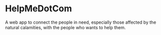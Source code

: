 # HelpMeDotCom
A web app to connect the people in need, especially those affected by the natural calamities, with the people who wants to help them.
